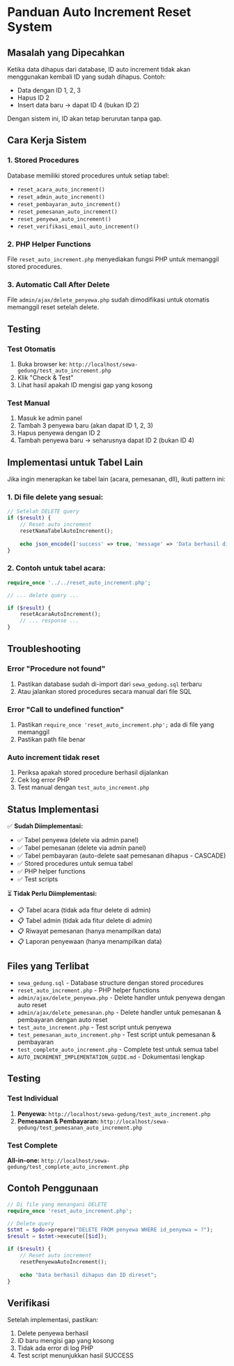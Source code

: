 # Panduan Auto Increment Reset System

## Masalah yang Dipecahkan
Ketika data dihapus dari database, ID auto increment tidak akan menggunakan kembali ID yang sudah dihapus. Contoh:
- Data dengan ID 1, 2, 3
- Hapus ID 2
- Insert data baru → dapat ID 4 (bukan ID 2)

Dengan sistem ini, ID akan tetap berurutan tanpa gap.

## Cara Kerja Sistem

### 1. Stored Procedures
Database memiliki stored procedures untuk setiap tabel:
- `reset_acara_auto_increment()`
- `reset_admin_auto_increment()`
- `reset_pembayaran_auto_increment()`
- `reset_pemesanan_auto_increment()`
- `reset_penyewa_auto_increment()`
- `reset_verifikasi_email_auto_increment()`

### 2. PHP Helper Functions
File `reset_auto_increment.php` menyediakan fungsi PHP untuk memanggil stored procedures.

### 3. Automatic Call After Delete
File `admin/ajax/delete_penyewa.php` sudah dimodifikasi untuk otomatis memanggil reset setelah delete.

## Testing

### Test Otomatis
1. Buka browser ke: `http://localhost/sewa-gedung/test_auto_increment.php`
2. Klik "Check & Test"
3. Lihat hasil apakah ID mengisi gap yang kosong

### Test Manual
1. Masuk ke admin panel
2. Tambah 3 penyewa baru (akan dapat ID 1, 2, 3)
3. Hapus penyewa dengan ID 2
4. Tambah penyewa baru → seharusnya dapat ID 2 (bukan ID 4)

## Implementasi untuk Tabel Lain

Jika ingin menerapkan ke tabel lain (acara, pemesanan, dll), ikuti pattern ini:

### 1. Di file delete yang sesuai:
```php
// Setelah DELETE query
if ($result) {
    // Reset auto increment
    resetNamaTabelAutoIncrement();
    
    echo json_encode(['success' => true, 'message' => 'Data berhasil dihapus']);
}
```

### 2. Contoh untuk tabel acara:
```php
require_once '../../reset_auto_increment.php';

// ... delete query ...

if ($result) {
    resetAcaraAutoIncrement();
    // ... response ...
}
```

## Troubleshooting

### Error "Procedure not found"
1. Pastikan database sudah di-import dari `sewa_gedung.sql` terbaru
2. Atau jalankan stored procedures secara manual dari file SQL

### Error "Call to undefined function"
1. Pastikan `require_once 'reset_auto_increment.php';` ada di file yang memanggil
2. Pastikan path file benar

### Auto increment tidak reset
1. Periksa apakah stored procedure berhasil dijalankan
2. Cek log error PHP
3. Test manual dengan `test_auto_increment.php`

## Status Implementasi

✅ **Sudah Diimplementasi:**
- ✅ Tabel penyewa (delete via admin panel)
- ✅ Tabel pemesanan (delete via admin panel) 
- ✅ Tabel pembayaran (auto-delete saat pemesanan dihapus - CASCADE)
- ✅ Stored procedures untuk semua tabel
- ✅ PHP helper functions
- ✅ Test scripts

⏳ **Tidak Perlu Diimplementasi:**
- 📋 Tabel acara (tidak ada fitur delete di admin)
- 📋 Tabel admin (tidak ada fitur delete di admin)
- 📋 Riwayat pemesanan (hanya menampilkan data)
- 📋 Laporan penyewaan (hanya menampilkan data)

## Files yang Terlibat

- `sewa_gedung.sql` - Database structure dengan stored procedures
- `reset_auto_increment.php` - PHP helper functions
- `admin/ajax/delete_penyewa.php` - Delete handler untuk penyewa dengan auto reset
- `admin/ajax/delete_pemesanan.php` - Delete handler untuk pemesanan & pembayaran dengan auto reset
- `test_auto_increment.php` - Test script untuk penyewa
- `test_pemesanan_auto_increment.php` - Test script untuk pemesanan & pembayaran
- `test_complete_auto_increment.php` - Complete test untuk semua tabel
- `AUTO_INCREMENT_IMPLEMENTATION_GUIDE.md` - Dokumentasi lengkap

## Testing

### Test Individual
1. **Penyewa:** `http://localhost/sewa-gedung/test_auto_increment.php`
2. **Pemesanan & Pembayaran:** `http://localhost/sewa-gedung/test_pemesanan_auto_increment.php`

### Test Complete
**All-in-one:** `http://localhost/sewa-gedung/test_complete_auto_increment.php`

## Contoh Penggunaan

```php
// Di file yang menangani DELETE
require_once 'reset_auto_increment.php';

// Delete query
$stmt = $pdo->prepare("DELETE FROM penyewa WHERE id_penyewa = ?");
$result = $stmt->execute([$id]);

if ($result) {
    // Reset auto increment
    resetPenyewaAutoIncrement();
    
    echo "Data berhasil dihapus dan ID direset";
}
```

## Verifikasi

Setelah implementasi, pastikan:
1. Delete penyewa berhasil
2. ID baru mengisi gap yang kosong
3. Tidak ada error di log PHP
4. Test script menunjukkan hasil SUCCESS
